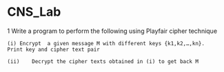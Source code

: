 # CNS_Lab



1 Write a program to perform the following using Playfair cipher technique 

    (i)	Encrypt  a given message M with different keys {k1,k2,…,kn}.  Print key and cipher text pair
    
    (ii)	Decrypt the cipher texts obtained in (i) to get back M
